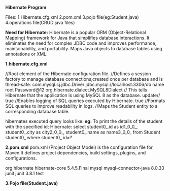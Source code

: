 **Hibernate Program**

Files:
1.Hibernate.cfg.xml
2.pom.xml
3.pojo file(eg:Student.java)
4.operations file(CRUD java files)

**Need for Hibernate:**
Hibernate is a popular ORM (Object-Relational Mapping) framework for Java that simplifies database interactions. It eliminates the need for complex JDBC code and improves performance, maintainability, and portability.
Maps Java objects to database tables using annotations or XML.


**1.hibernate.cfg.xml**

<?xml version="1.0" encoding="UTF-8"?>
<hibernate-configuration>  //Root element of the Hibernate configuration file. 
<session-factory>         //Defines a session factory to manage database connections,created once per database and is thread-safe.
<property name="connection.driver_class">com.mysql.cj.jdbc.Driver</property>
<property name="connection.url">jdbc:mysql://localhost:3306/db name</property>
<property name="connection.username">root</property>
<property name="connection.password">Password@12</property>
<property name="dialect">org.hibernate.dialect.MySQL8Dialect</property> // This tells Hibernate that the application is using MySQL 8 as the database.
<property name="hbm2ddl.auto">update</property>//
<property name="show_sql">true</property> //Enables logging of SQL queries executed by Hibernate.
<property name="format_sql">true</property> //Formats SQL queries to improve readability in logs.
<mapping class="com.mphasis.Hibernate.Student"/> //Maps the Student entity to a corresponding database table.
</session-factory>
</hibernate-configuration>


hibernates executed query looks like:
**eg:**
To print the details of the student with the specified id;
Hibernate: 
    select
        student0_.id as id1_0_0_,
        student0_.city as city2_0_0_,
        student0_.name as name3_0_0_ 
    from
        Student student0_ 
    where
        student0_.id=?


**2.pom.xml**
pom.xml (Project Object Model) is the configuration file for Maven.It defines project dependencies, build settings, plugins, and configurations.

<dependencies>
	<!-- https://mvnrepository.com/artifact/org.hibernate/hibernate-core -->
	
<dependency>
    <groupId>org.hibernate</groupId>
    <artifactId>hibernate-core</artifactId>
    <version>5.4.5.Final</version>
</dependency>

 <dependency>
      <groupId>mysql</groupId>
      <artifactId>mysql-connector-java</artifactId>
      <version>8.0.33</version>
 </dependency>
 
<dependency>
      <groupId>junit</groupId>
      <artifactId>junit</artifactId>
      <version>3.8.1</version>
      <scope>test</scope>
</dependency>
</dependencies>


**3.Pojo file(Student.java)**



